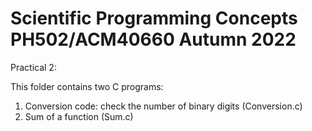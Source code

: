 # Scientific Programming Concepts PH502/ACM40660 Autumn 2022

Practical 2:

This folder contains two C programs:
1) Conversion code: check the number of binary digits (Conversion.c)
2) Sum of a function (Sum.c)



